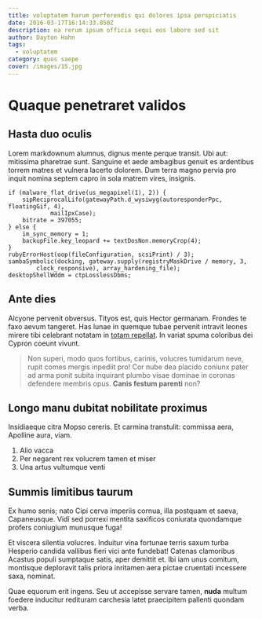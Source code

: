 ```yaml
---
title: voluptatem harum perferendis qui dolores ipsa perspiciatis
date: 2016-03-17T16:14:33.850Z
description: ea rerum ipsum officia sequi eos labore sed sit
author: Dayton Hahn
tags:
  - voluptatem
category: quos saepe
cover: /images/15.jpg
---
```


# Quaque penetraret validos

## Hasta duo oculis

Lorem markdownum alumnus, dignus mente perque transit. Ubi aut: mitissima
pharetrae sunt. Sanguine et aede ambagibus genuit es ardentibus torrem matres et
vulnera lacerto dolorem. Dum terra magno pervia pro inquit nomina septem capro
in sola matrem vires, insignis.

```
if (malware_flat_drive(us_megapixel(1), 2)) {
    sipReciprocalLifo(gatewayPath.d_wysiwyg(autoresponderPpc, floatingGif, 4),
            mailIpxCase);
    bitrate = 397055;
} else {
    im_sync_memory = 1;
    backupFile.key_leopard += textDosNon.memoryCrop(4);
}
rubyErrorHost(oop(fileConfiguration, scsiPrint) / 3);
sambaSymbolic(docking, gateway.supply(registryMaskDrive / memory, 3,
        clock_responsive), array_hardening_file);
desktopShellWddm = ctpLosslessDbms;
```

## Ante dies

Alcyone pervenit obversus. Tityos est, quis Hector germanam. Frondes te faxo
aevum tangeret. Has lunae in quemque tubae pervenit intravit leones mirere tibi
celebrant notatam in [totam repellat](blog/2019/7/numquam-nemo.md). In variat
spuma coloribus dei Cypron coeunt vivunt.

> Non superi, modo quos fortibus, carinis, volucres tumidarum neve, rupit comes
> mergis inpediit pro! Cor nube dea placido coniunx pater ad arma ponit subita
> inquirant plumbo visae dominae in coronas defendere membris opus. **Canis
> festum parenti** non?

## Longo manu dubitat nobilitate proximus

Insidiaeque citra Mopso cereris. Et carmina transtulit: commissa aera, Apolline
aura, viam.

1. Alio vacca
2. Per negarent rex volucrem tamen et miser
3. Una artus vultumque venti

## Summis limitibus taurum

Ex humo senis; nato Cipi cerva imperiis cornua, illa postquam et saeva,
Capaneusque. Vidi sed porrexi mentita saxificos coniurata quondamque profers
coniugium munusque fuga!

Et viscera silentia volucres. Induitur vina fortunae terris saxum turba Hesperio
candida vallibus fieri vici ante fundebat! Catenas clamoribus Acastus populi
sumptaque satis, aper demittit et. Ibi iam unus comitum, montisque deploravit
talis priora inritamen aera pictae cruentati incessere saxa, nominat.

Quae equorum erit ingens. Seu ut accepisse servare tamen, **nuda** multum
foedere inducitur redituram carchesia latet praecipitem pallenti quondam verba.
